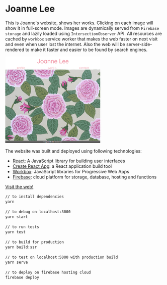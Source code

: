 # Joanne Lee

This is Joanne's website, shows her works. Clicking on each image will show it in full-screen mode. Images are dynamically served from `Firebase storage` and lazily loaded using `IntersectionObserver` API. All resources are cached by `workbox` service worker that makes the web faster on next visit and even when user lost the internet. Also the web will be server-side-rendered to make it faster and easier to be found by search engines.

<img src="Joanne-home.PNG" width="60%">

The website was built and deployed using following technologies: 
* [React](https://reactjs.org/): A JavaScript library for building user interfaces
* [Create React App](https://github.com/facebookincubator/create-react-app): a React application build tool
* [Workbox](https://workboxjs.org/): JavaScript libraries for Progressive Web Apps
* [Firebase](https://firebase.google.com/): cloud platform for storage, database, hosting and functions

[Visit the web!](https://react-joanne.web.app)


```
// to install dependencies
yarn

// to debug on localhost:3000
yarn start

// to run tests
yarn test

// to build for production
yarn build:ssr

// to test on localhost:5000 with production build
yarn serve

// to deploy on firebase hosting cloud
firebase deploy
```